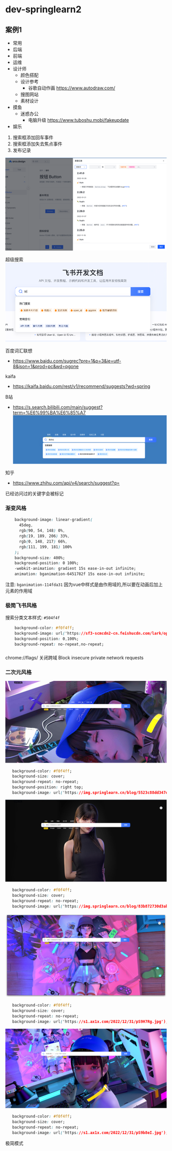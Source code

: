 # dev-springlearn2


## 案例1

- 常用
- 后端
- 前端
- 运维
- 设计师
	- 颜色搭配
	- 设计参考
		- 谷歌自动作画 https://www.autodraw.com/
	- 搜图网站
	- 素材设计
- 摸鱼
	- 迷惑办公
		- 电脑升级 https://www.tuboshu.mobi/fakeupdate
- 娱乐



1. 搜索框添加回车事件
2. 搜索框添加失去焦点事件
3. 发布记录

![img_1.png](img_1.png)

超级搜索
![img.png](img.png)



百度词汇联想
- https://www.baidu.com/sugrec?pre=1&p=3&ie=utf-8&json=1&prod=pc&wd=pgone


kaifa
- https://kaifa.baidu.com/rest/v1/recommend/suggests?wd=spring


B站
- https://s.search.bilibili.com/main/suggest?term=%E6%99%BA%E6%85%A7
![img_2.png](img_2.png)

知乎

- https://www.zhihu.com/api/v4/search/suggest?q=

已经访问过的关键字会被标记



### 渐变风格

```css 
    background-image: linear-gradient(
      45deg,
      rgb(90, 54, 148) 0%,
      rgb(19, 189, 206) 33%,
      rgb(0, 148, 217) 66%,
      rgb(111, 199, 181) 100%
    );
    background-size: 400%;
    background-position: 0 100%;
    -webkit-animation: gradient 15s ease-in-out infinite;
    animation: bganimation-6451782f 15s ease-in-out infinite;
```

注意: `bganimation-114fda31` 因为vue中样式是由作用域的,所以要在动画后加上元素的作用域



### 极简飞书风格

搜索分类文本样式: `#504f4f`

```css 
    background-color: #f0f4ff;
    background-image: url('https://sf3-scmcdn2-cn.feishucdn.com/lark/open/doc/frontend/images/home-banner-left-572185fb.png'),url('https://sf3-scmcdn2-cn.feishucdn.com/lark/open/doc/frontend/images/home-banner-right-c40ab17b.png');
    background-position: 0,100%;
    background-repeat: no-repeat,no-repeat;
```


### 
chrome://flags/
关闭跨域 Block insecure private network requests


### 二次元风格

![img_3.png](img_3.png)

```css 
   background-color: #f0f4ff;
   background-size: cover;
   background-repeat: no-repeat;
   background-position: right top;
   background-image: url('https://img.springlearn.cn/blog/5523c88dd347d1b7cc617f632b7efdb7.jpeg'), linear-gradient(rgb(219, 166, 166), rgb(0, 0, 172));
```

![img_4.png](img_4.png)
```css 
   background-color: #f0f4ff;
   background-size: cover;
   background-repeat: no-repeat;
   background-image: url('https://img.springlearn.cn/blog/83b872730d3ab4a502c2ae5d73db4dee.jpeg'), linear-gradient(rgb(219, 166, 166), rgb(0, 0, 172));
```

![img_5.png](img_5.png)

```css 
   background-color: #f0f4ff;
   background-size: cover;
   background-repeat: no-repeat;
   background-image: url('https://s1.ax1x.com/2022/12/31/pS9H7Rg.jpg'), linear-gradient(rgb(219, 166, 166), rgb(0, 0, 172));
```

![img_6.png](img_6.png)

```css 
   background-color: #f0f4ff;
   background-size: cover;
   background-repeat: no-repeat;
   background-image: url('https://s1.ax1x.com/2022/12/31/pS9b8eI.jpg');
```


极简模式
